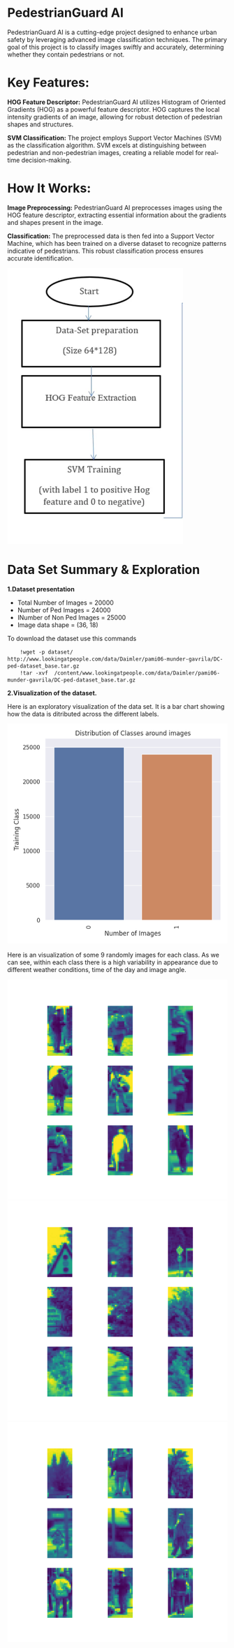 # **PedestrianGuard AI**

PedestrianGuard AI is a cutting-edge project designed to enhance urban safety by leveraging advanced image classification techniques. The primary goal of this project is to classify images swiftly and accurately, determining whether they contain pedestrians or not.

# **Key Features:**

**HOG Feature Descriptor:** PedestrianGuard AI utilizes Histogram of Oriented Gradients (HOG) as a powerful feature descriptor. HOG captures the local intensity gradients of an image, allowing for robust detection of pedestrian shapes and structures.

**SVM Classification:** The project employs Support Vector Machines (SVM) as the classification algorithm. SVM excels at distinguishing between pedestrian and non-pedestrian images, creating a reliable model for real-time decision-making.

# **How It Works:**

**Image Preprocessing:** PedestrianGuard AI preprocesses images using the HOG feature descriptor, extracting essential information about the gradients and shapes present in the image.

**Classification:** The preprocessed data is then fed into a Support Vector Machine, which has been trained on a diverse dataset to recognize patterns indicative of pedestrians. This robust classification process ensures accurate identification.

<img src="images/peiton_class.png"  title="Flow diagram of project methodology">


# **Data Set Summary & Exploration**

**1.Dataset presentation**

  - Total Number of Images =  20000
  - Number of Ped Images =  24000
  - INumber of Non Ped Images = 25000
  - Image data shape =  (36, 18)

To download the dataset use this commands

        !wget -p dataset/  http://www.lookingatpeople.com/data/Daimler/pami06-munder-gavrila/DC-ped-dataset_base.tar.gz
        !tar -xvf  /content/www.lookingatpeople.com/data/Daimler/pami06-munder-gavrila/DC-ped-dataset_base.tar.gz

**2.Visualization of the dataset.**

Here is an exploratory visualization of the data set. It is a bar chart showing how the data is ditributed across the different labels.

<img src="images/Distribution.png"  title="Distribution of Classes around images">

Here is an visualization of some 9 randomly images for each class. As we can see, within each class there is a high variability in appearance due to different weather conditions, time of the day and image angle.

<img src="images/ped.png"  title="pedestrians Images">

<img src="images/nonped.png"  title="Non pedestrians Images">

<img src="images/shuffled.png"  title="Shiffled Images">



